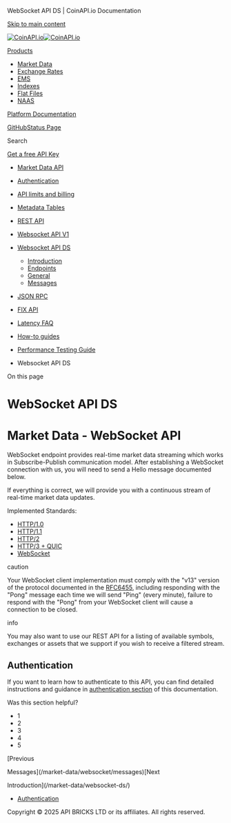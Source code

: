 WebSocket API DS | CoinAPI.io Documentation




[Skip to main content](#__docusaurus_skipToContent_fallback)

[![CoinAPI.io](/img/logo.svg)![CoinAPI.io](/img/logo.svg)](https://www.coinapi.io)

[Products](/market-data/websocket-ds/)

* [Market Data](/market-data/)
* [Exchange Rates](/exchange-rates-api/)
* [EMS](/ems-api/)
* [Indexes](/indexes-api/)
* [Flat Files](/flat-files-api/)
* [NAAS](/naas-api/)

[Platform Documentation](/general/authentication)

[GitHub](https://github.com/api-bricks/api-bricks-sdk)[Status Page](https://status.coinapi.io)

Search

[Get a free API Key](https://console.coinapi.io/?link=/apikeys/create)

* [Market Data API](/market-data/)
* [Authentication](/market-data/authentication)
* [API limits and billing](/market-data/api-limits-and-billing-metrics)
* [Metadata Tables](/market-data/metadata-tables/introduction)
* [REST API](/market-data/rest-api/)
* [Websocket API V1](/market-data/websocket/)
* [Websocket API DS](/market-data/websocket-ds/)

  + [Introduction](/market-data/websocket-ds/)
  + [Endpoints](/market-data/websocket-ds/endpoints)
  + [General](/market-data/websocket-ds/general)
  + [Messages](/market-data/websocket-ds/messages)
* [JSON RPC](/market-data/jsonrpc-api)
* [FIX API](/market-data/fix/)
* [Latency FAQ](/market-data/latency-faq/)
* [How-to guides](/market-data/how-to-guides/)
* [Performance Testing Guide](/market-data/performance-testing-guide)

* Websocket API DS

On this page

WebSocket API DS
================

Market Data - WebSocket API
===========================

WebSocket endpoint provides real-time market data streaming which works in Subscribe-Publish communication model.
After establishing a WebSocket connection with us, you will need to send a Hello message documented below.  
  
If everything is correct, we will provide you with a continuous stream of real-time market data updates.

Implemented Standards:

* [HTTP/1.0](https://datatracker.ietf.org/doc/html/rfc1945)
* [HTTP/1.1](https://datatracker.ietf.org/doc/html/rfc2616)
* [HTTP/2](https://datatracker.ietf.org/doc/html/rfc7540)
* [HTTP/3 + QUIC](https://datatracker.ietf.org/doc/html/rfc9114)
* [WebSocket](https://datatracker.ietf.org/doc/html/rfc6455)

caution

Your WebSocket client implementation must comply with the "v13" version of the protocol documented in the [RFC6455](http://www.ietf.org/rfc/rfc6455.txt), including responding with the "Pong" message each time we will send "Ping" (every minute), failure to respond with the "Pong" from your WebSocket client will cause a connection to be closed.

info

You may also want to use our REST API for a listing of available symbols, exchanges or assets that we support if you wish to receive a filtered stream.

Authentication[​](/market-data/websocket-ds/#authentication "Direct link to Authentication")
--------------------------------------------------------------------------------------------

If you want to learn how to authenticate to this API, you can find detailed instructions and guidance in
[authentication section](https://docs.coinapi.io/market-data/authentication) of this documentation.

Was this section helpful?

* 1
* 2
* 3
* 4
* 5

[Previous

Messages](/market-data/websocket/messages)[Next

Introduction](/market-data/websocket-ds/)

* [Authentication](/market-data/websocket-ds/#authentication)

Copyright © 2025 API BRICKS LTD or its affiliates. All rights reserved.